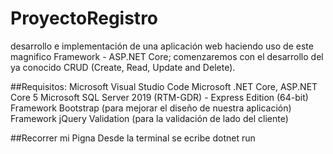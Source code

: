 # ProyectoRegistro
desarrollo e implementación de una aplicación web haciendo uso de este magnifico Framework - ASP.NET Core; comenzaremos con el desarrollo del ya conocido CRUD (Create, Read, Update and Delete).

##Requisitos:
Microsoft Visual Studio Code
Microsoft .NET Core, ASP.NET Core 5
Microsoft SQL Server 2019 (RTM-GDR) - Express Edition (64-bit)
Framework Bootstrap (para mejorar el diseño de nuestra aplicación)
Framework  jQuery Validation (para la validación de lado del cliente)

##Recorrer mi Pigna
Desde la terminal se ecribe dotnet 
run

